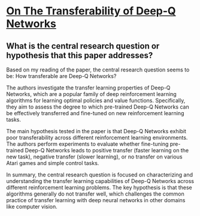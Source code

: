# [On The Transferability of Deep-Q Networks](https://arxiv.org/abs/2110.02639v2)

## What is the central research question or hypothesis that this paper addresses?

 Based on my reading of the paper, the central research question seems to be: How transferable are Deep-Q Networks?

The authors investigate the transfer learning properties of Deep-Q Networks, which are a popular family of deep reinforcement learning algorithms for learning optimal policies and value functions. Specifically, they aim to assess the degree to which pre-trained Deep-Q Networks can be effectively transferred and fine-tuned on new reinforcement learning tasks. 

The main hypothesis tested in the paper is that Deep-Q Networks exhibit poor transferability across different reinforcement learning environments. The authors perform experiments to evaluate whether fine-tuning pre-trained Deep-Q Networks leads to positive transfer (faster learning on the new task), negative transfer (slower learning), or no transfer on various Atari games and simple control tasks.

In summary, the central research question is focused on characterizing and understanding the transfer learning capabilities of Deep-Q Networks across different reinforcement learning problems. The key hypothesis is that these algorithms generally do not transfer well, which challenges the common practice of transfer learning with deep neural networks in other domains like computer vision.
